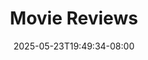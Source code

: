 ---
title: "Movie Reviews"
description: "Reviews of movie things I've watched."
date: "2025-05-23T19:49:34-08:00"
slug: "movies"
---